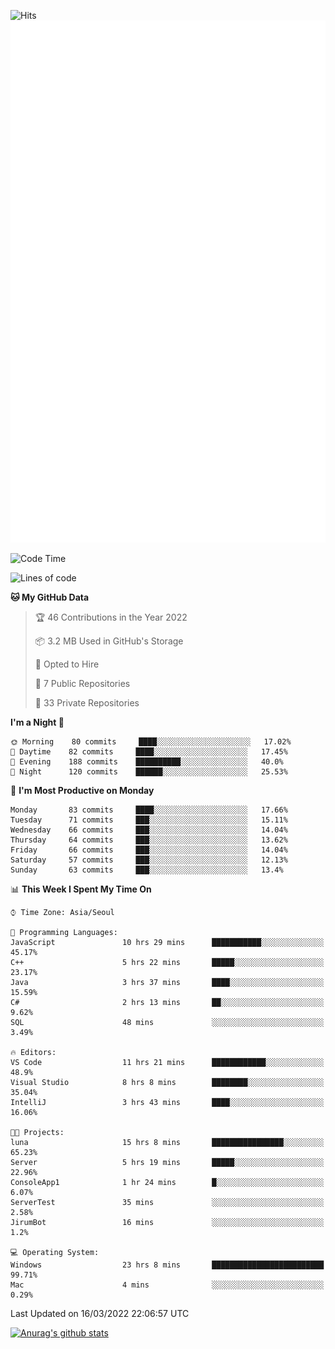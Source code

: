 ![Hits](https://hits.seeyoufarm.com/api/count/incr/badge.svg?url=https%3A%2F%2Fgithub.com%2Fkokose1234&count_bg=%2379C83D&title_bg=%23555555&icon=apple.svg&icon_color=%23E7E7E7&title=hits&edge_flat=false)
<br/>
![Metrics](https://github.com/kokose1234/kokose1234/blob/main/github-metrics.svg)

<!--START_SECTION:waka-->
![Code Time](http://img.shields.io/badge/Code%20Time-578%20hrs%2018%20mins-blue)

![Lines of code](https://img.shields.io/badge/From%20Hello%20World%20I%27ve%20Written-2%20Million%20lines%20of%20code-blue)

**🐱 My GitHub Data** 

> 🏆 46 Contributions in the Year 2022
 > 
> 📦 3.2 MB Used in GitHub's Storage 
 > 
> 💼 Opted to Hire
 > 
> 📜 7 Public Repositories 
 > 
> 🔑 33 Private Repositories  
 > 
**I'm a Night 🦉** 

```text
🌞 Morning    80 commits     ████░░░░░░░░░░░░░░░░░░░░░   17.02% 
🌆 Daytime    82 commits     ████░░░░░░░░░░░░░░░░░░░░░   17.45% 
🌃 Evening    188 commits    ██████████░░░░░░░░░░░░░░░   40.0% 
🌙 Night      120 commits    ██████░░░░░░░░░░░░░░░░░░░   25.53%

```
📅 **I'm Most Productive on Monday** 

```text
Monday       83 commits     ████░░░░░░░░░░░░░░░░░░░░░   17.66% 
Tuesday      71 commits     ███░░░░░░░░░░░░░░░░░░░░░░   15.11% 
Wednesday    66 commits     ███░░░░░░░░░░░░░░░░░░░░░░   14.04% 
Thursday     64 commits     ███░░░░░░░░░░░░░░░░░░░░░░   13.62% 
Friday       66 commits     ███░░░░░░░░░░░░░░░░░░░░░░   14.04% 
Saturday     57 commits     ███░░░░░░░░░░░░░░░░░░░░░░   12.13% 
Sunday       63 commits     ███░░░░░░░░░░░░░░░░░░░░░░   13.4%

```


📊 **This Week I Spent My Time On** 

```text
⌚︎ Time Zone: Asia/Seoul

💬 Programming Languages: 
JavaScript               10 hrs 29 mins      ███████████░░░░░░░░░░░░░░   45.17% 
C++                      5 hrs 22 mins       █████░░░░░░░░░░░░░░░░░░░░   23.17% 
Java                     3 hrs 37 mins       ████░░░░░░░░░░░░░░░░░░░░░   15.59% 
C#                       2 hrs 13 mins       ██░░░░░░░░░░░░░░░░░░░░░░░   9.62% 
SQL                      48 mins             ░░░░░░░░░░░░░░░░░░░░░░░░░   3.49%

🔥 Editors: 
VS Code                  11 hrs 21 mins      ████████████░░░░░░░░░░░░░   48.9% 
Visual Studio            8 hrs 8 mins        ████████░░░░░░░░░░░░░░░░░   35.04% 
IntelliJ                 3 hrs 43 mins       ████░░░░░░░░░░░░░░░░░░░░░   16.06%

🐱‍💻 Projects: 
luna                     15 hrs 8 mins       ████████████████░░░░░░░░░   65.23% 
Server                   5 hrs 19 mins       █████░░░░░░░░░░░░░░░░░░░░   22.96% 
ConsoleApp1              1 hr 24 mins        █░░░░░░░░░░░░░░░░░░░░░░░░   6.07% 
ServerTest               35 mins             ░░░░░░░░░░░░░░░░░░░░░░░░░   2.58% 
JirumBot                 16 mins             ░░░░░░░░░░░░░░░░░░░░░░░░░   1.2%

💻 Operating System: 
Windows                  23 hrs 8 mins       █████████████████████████   99.71% 
Mac                      4 mins              ░░░░░░░░░░░░░░░░░░░░░░░░░   0.29%

```


 Last Updated on 16/03/2022 22:06:57 UTC
<!--END_SECTION:waka-->

[![Anurag's github stats](https://github-readme-stats.vercel.app/api?username=kokose1234&theme=dracula)](https://github.com/anuraghazra/github-readme-stats)



	

